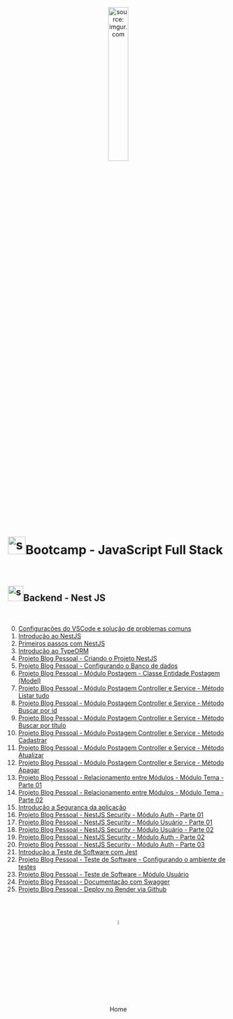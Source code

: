 <div align="center">
    <img src="https://i.imgur.com/r9lrbPG.png" title="source: imgur.com" width="30%"/>
</div>
<h1><img src="https://i.imgur.com/r9lrbPG.png" title="source: imgur.com" width="40px"/>Bootcamp - JavaScript Full Stack </h1>

<br />


<h2><img src="https://i.imgur.com/O6PILGE.png" title="source: imgur.com" width="35px"/>Backend - Nest JS</h2>

<br />

0. <a href="00.md">Configurações do VSCode e solução de problemas comuns</a>
1. <a href="01.md">Introdução ao NestJS</a>
2. <a href="02.md">Primeiros passos com NestJS </a>
3. <a href="03.md">Introdução ao TypeORM</a>
4. <a href="04.md">Projeto Blog Pessoal - Criando o Projeto NestJS</a>
5. <a href="05.md">Projeto Blog Pessoal - Configurando o Banco de dados</a>
6. <a href="06.md">Projeto Blog Pessoal - Módulo Postagem - Classe Entidade Postagem (Model)</a>
7. <a href="07.md">Projeto Blog Pessoal - Módulo Postagem Controller e Service - Método Listar tudo</a>
8. <a href="08.md">Projeto Blog Pessoal - Módulo Postagem Controller e Service - Método Buscar por id</a>
9. <a href="09.md">Projeto Blog Pessoal - Módulo Postagem Controller e Service - Método Buscar por título</a>
10. <a href="10.md">Projeto Blog Pessoal - Módulo Postagem Controller e Service - Método Cadastrar</a>
11. <a href="11.md">Projeto Blog Pessoal - Módulo Postagem Controller e Service - Método Atualizar</a>
12. <a href="12.md">Projeto Blog Pessoal - Módulo Postagem Controller e Service - Método Apagar</a>
13. <a href="13.md">Projeto Blog Pessoal - Relacionamento entre Módulos - Módulo Tema - Parte 01</a>
14. <a href="14.md">Projeto Blog Pessoal - Relacionamento entre Módulos - Módulo Tema - Parte 02</a>
15. <a href="15.md">Introdução a Segurança da aplicação</a>
16. <a href="16.md">Projeto Blog Pessoal - NestJS Security - Módulo Auth - Parte 01</a>
17. <a href="17.md">Projeto Blog Pessoal - NestJS Security - Módulo Usuário - Parte 01</a>
18. <a href="18.md">Projeto Blog Pessoal - NestJS Security - Módulo Usuário - Parte 02</a>
19. <a href="19.md">Projeto Blog Pessoal - NestJS Security - Módulo Auth - Parte 02</a>
20. <a href="20.md">Projeto Blog Pessoal - NestJS Security - Módulo Auth - Parte 03</a>
21. <a href="21.md">Introdução a Teste de Software com Jest</a>
22. <a href="22.md">Projeto Blog Pessoal - Teste de Software - Configurando o ambiente de testes</a>
23. <a href="23.md">Projeto Blog Pessoal - Teste de Software - Módulo Usuário</a>
24. <a href="24.md">Projeto Blog Pessoal - Documentação com Swagger</a>
25. <a href="25.md">Projeto Blog Pessoal - Deploy no Render via Github</a>

<br /><br />

<div align="center"><a href="../README.md"><img src="https://i.imgur.com/kfHCxif.png" title="source: imgur.com" width="5%"/></a></div>
<div align="center">Home</div>
